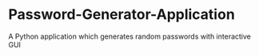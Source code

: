 # Password-Generator-Application
A Python application which generates random passwords with interactive GUI
